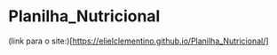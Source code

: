 # Planilha_Nutricional
(link para o site:)[https://elielclementino.github.io/Planilha_Nutricional/]
